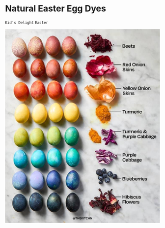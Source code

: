 # Natural Easter Egg Dyes

`Kid’s Delight` `Easter`

![Image_20240430_101549.png](image/Image_20240430_101549.png)
